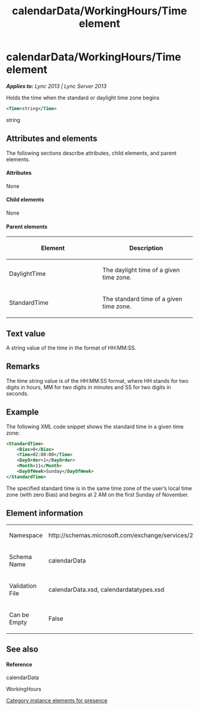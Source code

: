 ﻿---
title: calendarData/WorkingHours/Time element
TOCTitle: calendarData/WorkingHours/Time element
ms:assetid: 280ab004-5cfb-44c3-8382-36568e48f08a
ms:mtpsurl: https://msdn.microsoft.com/en-us/library/Dn454698(v=office.15)
ms:contentKeyID: 57093385
ms.date: 07/24/2014
mtps_version: v=office.15
dev_langs:
- xml
---

# calendarData/WorkingHours/Time element


_**Applies to:** Lync 2013 | Lync Server 2013_

Holds the time when the standard or daylight time zone begins

``` xml
<Time>string</Time>
```

string

## Attributes and elements

The following sections describe attributes, child elements, and parent elements.

#### Attributes

None

#### Child elements

None

#### Parent elements

<table>
<colgroup>
<col style="width: 50%" />
<col style="width: 50%" />
</colgroup>
<thead>
<tr class="header">
<th><p>Element</p></th>
<th><p>Description</p></th>
</tr>
</thead>
<tbody>
<tr class="odd">
<td><p>DaylightTime</p></td>
<td><p>The daylight time of a given time zone.</p></td>
</tr>
<tr class="even">
<td><p>StandardTime</p></td>
<td><p>The standard time of a given time zone.</p></td>
</tr>
</tbody>
</table>


## Text value

A string value of the time in the format of HH:MM:SS.

## Remarks

The time string value is of the HH:MM:SS format, where HH stands for two digits in hours, MM for two digits in minutes and SS for two digits in seconds.

## Example

The following XML code snippet shows the standard time in a given time zone:

``` xml
<StandardTime>
    <Bias>0</Bias>
    <Time>02:00:00</Time>
    <DayOrder>1</DayOrder>
    <Month>11</Month>
    <DayOfWeek>Sunday</DayOfWeek>
</StandardTime>
```

The specified standard time is in the same time zone of the user’s local time zone (with zero Bias) and begins at 2 AM on the first Sunday of November.

## Element information

<table>
<colgroup>
<col style="width: 50%" />
<col style="width: 50%" />
</colgroup>
<tbody>
<tr class="odd">
<td><p>Namespace</p></td>
<td><p>http://schemas.microsoft.com/exchange/services/2006/types</p></td>
</tr>
<tr class="even">
<td><p>Schema Name</p></td>
<td><p>calendarData</p></td>
</tr>
<tr class="odd">
<td><p>Validation File</p></td>
<td><p>calendarData.xsd, calendardatatypes.xsd</p></td>
</tr>
<tr class="even">
<td><p>Can be Empty</p></td>
<td><p>False</p></td>
</tr>
</tbody>
</table>


## See also

#### Reference

calendarData

WorkingHours

[Category instance elements for presence](category-instance-elements-for-presence.md)

